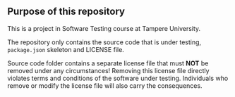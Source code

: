 ## Purpose of this repository

This is a project in Software Testing course at Tampere University.

The repository only contains the source code that is under testing, `package.json` skeleton and LICENSE file.

Source code folder contains a separate license file that must **NOT** be removed under any circumstances!
Removing this license file directly violates terms and conditions of the software under testing.
Individuals who remove or modify the license file will also carry the consequences.
